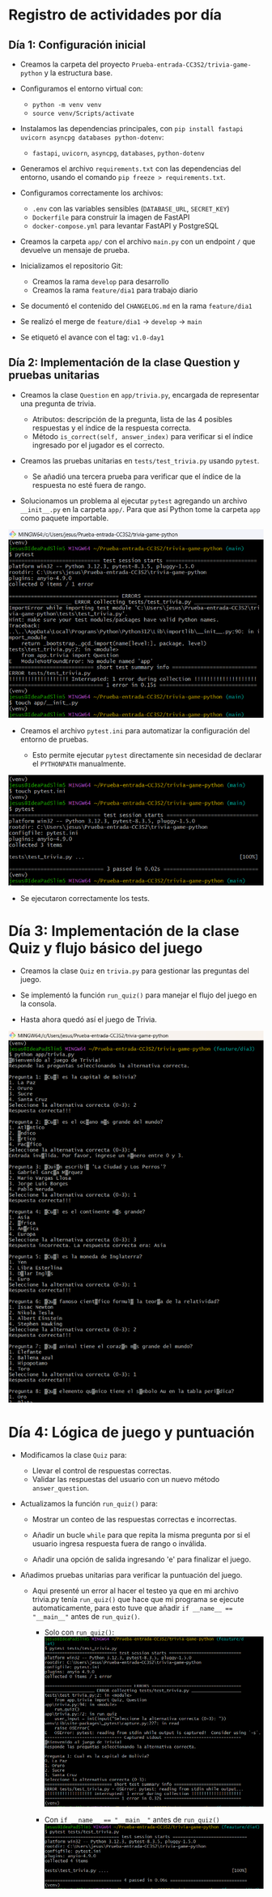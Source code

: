 # Registro de actividades por día

## Día 1: Configuración inicial

- Creamos la carpeta del proyecto `Prueba-entrada-CC3S2/trivia-game-python` y la estructura base.

- Configuramos el entorno virtual con:
    - `python -m venv venv`
    - `source venv/Scripts/activate`

- Instalamos las dependencias principales, con `pip install fastapi uvicorn asyncpg databases python-dotenv`:
  - `fastapi`, `uvicorn`, `asyncpg`, `databases`, `python-dotenv`

- Generamos el archivo `requirements.txt` con las dependencias del entorno, usando el comando `pip freeze > requirements.txt`.

- Configuramos correctamente los archivos:
  - `.env` con las variables sensibles (`DATABASE_URL`, `SECRET_KEY`)
  - `Dockerfile` para construir la imagen de FastAPI
  - `docker-compose.yml` para levantar FastAPI y PostgreSQL

- Creamos la carpeta `app/` con el archivo `main.py` con un endpoint `/` que devuelve un mensaje de prueba.


- Inicializamos el repositorio Git:
  - Creamos la rama `develop` para desarrollo
  - Creamos la rama `feature/dia1` para trabajo diario

- Se documentó el contenido del `CHANGELOG.md` en la rama `feature/dia1`

- Se realizó el merge de `feature/dia1` → `develop` → `main`

- Se etiquetó el avance con el tag: `v1.0-day1`

## Día 2: Implementación de la clase Question y pruebas unitarias

- Creamos la clase `Question` en `app/trivia.py`, encargada de representar una pregunta de trivia.

  - Atributos: descripción de la pregunta, lista de las 4 posibles respuestas y el índice de la respuesta correcta.
  - Método `is_correct(self, answer_index)` para verificar si el índice ingresado por el jugador es el correcto.

- Creamos las pruebas unitarias en `tests/test_trivia.py` usando `pytest`.

  - Se añadió una tercera prueba para verificar que el índice de la respuesta no esté fuera de rango.

- Solucionamos un problema al ejecutar `pytest` agregando un archivo `__init__.py` en la carpeta `app/`. Para que así Python tome la carpeta `app` como paquete importable.

![](imgs/dia2/1.png)

- Creamos el archivo `pytest.ini` para automatizar la configuración del entorno de pruebas.


  - Esto permite ejecutar `pytest` directamente sin necesidad de declarar el `PYTHONPATH` manualmente.

![](imgs/dia2/3.png)

- Se ejecutaron correctamente los tests.

# Día 3: Implementación de la clase Quiz y flujo básico del juego

 - Creamos la clase `Quiz` en `trivia.py` para gestionar las preguntas del juego.

 - Se implementó la función `run_quiz()` para manejar el flujo del juego en la consola.

- Hasta ahora quedó así el juego de Trivia. 

![](imgs/dia3/1.png)

# Día 4: Lógica de juego y puntuación

- Modificamos la clase `Quiz` para:
  - Llevar el control de respuestas correctas.
  - Validar las respuestas del usuario con un nuevo método `answer_question`.

- Actualizamos la función `run_quiz()` para:
  - Mostrar un conteo de las respuestas correctas e incorrectas.

  - Añadir un bucle `while` para que repita la misma pregunta por si el usuario ingresa respuesta fuera de rango o inválida.

  - Añadir una opción de salida ingresando 'e' para finalizar el juego.

- Añadimos pruebas unitarias para verificar la puntuación del juego. 
  - Aqui presenté un error al hacer el testeo ya que en mi archivo trivia.py tenía `run_quiz()`  que hace que mi programa se ejecute automaticamente, para esto tuve que añadir `if __name__ == "__main__"` antes de `run_quiz()`.
    - Solo con `run_quiz()`:
  ![](imgs/dia4/1.png)

    - Con `if __name__ == "__main__"` antes de `run_quiz()`
  ![](imgs/dia4/2.png)